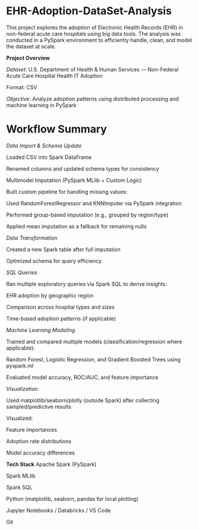 # EHR-Adoption-DataSet-Analysis


This project explores the adoption of Electronic Health Records (EHR) in non-federal acute care hospitals using big data tools. The analysis was conducted in a PySpark environment to efficiently handle, clean, and model the dataset at scale.

**Project Overview**

*Dataset*: U.S. Department of Health & Human Services — Non-Federal Acute Care Hospital Health IT Adoption

Format: CSV

*Objective*: Analyze adoption patterns using distributed processing and machine learning in PySpark

# Workflow Summary
*Data Import & Schema Update*

Loaded CSV into Spark DataFrame

Renamed columns and updated schema types for consistency

Multimodel Imputation (PySpark MLlib + Custom Logic)

Built custom pipeline for handling missing values:

Used RandomForestRegressor and KNNImputer via PySpark integration

Performed group-based imputation (e.g., grouped by region/type)

Applied mean imputation as a fallback for remaining nulls

*Data Transformation*

Created a new Spark table after full imputation

Optimized schema for query efficiency

*SQL Queries*

Ran multiple exploratory queries via Spark SQL to derive insights:

EHR adoption by geographic region

Comparison across hospital types and sizes

Time-based adoption patterns (if applicable)

*Machine Learning Modeling*

Trained and compared multiple models (classification/regression where applicable):

Random Forest, Logistic Regression, and Gradient Boosted Trees using pyspark.ml

Evaluated model accuracy, ROC/AUC, and feature importance

*Visualization*

Used matplotlib/seaborn/plotly (outside Spark) after collecting sampled/predictive results

Visualized:

Feature importances

Adoption rate distributions

Model accuracy differences


**Tech Stack**
Apache Spark (PySpark)

Spark MLlib

Spark SQL

Python (matplotlib, seaborn, pandas for local plotting)

Jupyter Notebooks / Databricks / VS Code

Git

